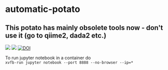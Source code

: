 # automatic-potato

## This potato has mainly obsolete tools now - don't use it (go to qiime2, dada2 etc.)

[![](https://images.microbadger.com/badges/image/szitenberg/automatic-potato.svg)](https://microbadger.com/images/szitenberg/automatic-potato "Get your own image badge on microbadger.com") 
[![](https://images.microbadger.com/badges/version/szitenberg/automatic-potato.svg)](https://microbadger.com/images/szitenberg/automatic-potato "Get your own version badge on microbadger.com") 
[![DOI](https://zenodo.org/badge/68678465.svg)](https://zenodo.org/badge/latestdoi/68678465)
  
To run jupyter notebook in a container do  
`xvfb-run jupyter notebook --port 8888 --no-browser --ip=*`

